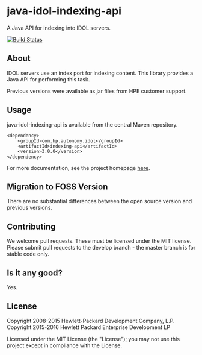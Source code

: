 # java-idol-indexing-api

A Java API for indexing into IDOL servers.

[![Build Status](https://travis-ci.org/hpe-idol/java-idol-indexing-api.svg?branch=master)](https://travis-ci.org/hpe-idol/java-idol-indexing-api)

## About
IDOL servers use an index port for indexing content. This library provides a Java API for performing this task.

Previous versions were available as jar files from HPE customer support.

## Usage
java-idol-indexing-api is available from the central Maven repository.

    <dependency>
        <groupId>com.hp.autonomy.idol</groupId>
        <artifactId>indexing-api</artifactId>
        <version>3.0.0</version>
    </dependency>

For more documentation, see the project homepage [here](http://hpe-idol.github.io/java-idol-indexing-api).

## Migration to FOSS Version
There are no substantial differences between the open source version and previous versions.

## Contributing
We welcome pull requests. These must be licensed under the MIT license. Please submit pull requests to the develop
branch - the master branch is for stable code only.

## Is it any good?
Yes.

## License
Copyright 2008-2015 Hewlett-Packard Development Company, L.P.
Copyright 2015-2016 Hewlett Packard Enterprise Development LP

Licensed under the MIT License (the "License"); you may not use this project except in compliance with the License.
